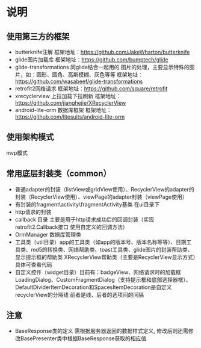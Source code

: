# 说明

## 使用第三方的框架
* butterknife注解 框架地址：https://github.com/JakeWharton/butterknife 
* glide图片加载库 框架地址：https://github.com/bumptech/glide
* glide-transformations 同glide结合一起用的 图片的处理，主要显示特殊的图片，如：圆形、圆角、高斯模糊、灰色等等 框架地址： https://github.com/wasabeef/glide-transformations
* retrofit2网络请求  框架地址：https://github.com/square/retrofit
* xrecyclerview 上拉加载下拉刷新 框架地址：https://github.com/jianghejie/XRecyclerView
* android-lite-orm 数据库框架 框架地址：https://github.com/litesuits/android-lite-orm

## 使用架构模式
   mvp模式

## 常用底层封装类（common）
* 普通adapter的封装（listView或gridView使用）、RecyclerView的adapter的封装（RecyclerView使用）、viewPage的adapter封装（viewPage使用）
* 有封装的fragment\activity\fragmentActivity基类 在ui目录下
* http请求的封装
* callback 目录 主要是用于http请求成功后的回调封装（实现retrofit2.Callback接口 使用自定义的回调方法）
* OrmManager 数据库管理类
* 工具类（util目录）app的工具类（如app的版本号、版本名称等等）、日期工具类、md5的转换类、网络帮助类、toast工具类、glide图片的封装帮助类、显示提示框的帮助类 XRecyclerView帮助类（主要是RecyclerView显示方式）具体可查看代码
* 自定义控件（widget目录）目前有：badgeView、网络请求时的加载框LoadingDialog、CustomFragmentDialog（支持提示框和底部选择器框）、DefaultDividerItemDecoration和SpacesItemDecoration是自定义recyclerView的分隔线 前者是线、后者的选项间的间隔


## 注意

* BaseResponse类的定义 需根据服务器返回的数据样式定义, 修改后则还需修改BasePresenter类中根据BaseResponse获取的相应值
